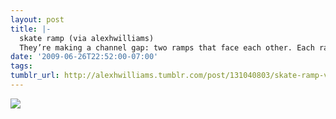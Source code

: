 ```yaml
---
layout: post
title: |-
  skate ramp (via alexhwilliams)
  They’re making a channel gap: two ramps that face each other. Each ramp has a top edge for launching and turns. Dudes are getting ready for an event here in Portland next week. NE 20th, near Sandy. One of the guys said he is with ESPN. Seeing how event goes and then hoping to bring it to LA.
date: '2009-06-26T22:52:00-07:00'
tags: 
tumblr_url: http://alexhwilliams.tumblr.com/post/131040803/skate-ramp-via-alexhwilliams-theyre-making-a
---
```

<img src="http://25.media.tumblr.com/EXq6qISREp7gn7gsIbuRiUCzo1_500.jpg"/>
